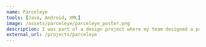 ```yaml
---
name: Parceleye
tools: [Java, Android, XML]
image: /assets/parceleye/parceleye_poster.png
description: I was part of a design project where my team designed a parcel-tracking app using AI.
external_url: /projects/parceleye
---
```

